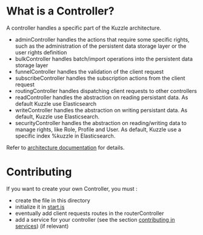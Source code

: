 # What is a Controller?

A controller handles a specific part of the Kuzzle architecture.

* adminController handles the actions that require some specific rights, such as the administration of the persistent data storage layer or the user rights definition
* bulkController handles batch/import operations into the persistent data storage layer
* funnelController handles the validation of the client request
* subscribeController handles the subscription actions from the client request
* routingController handles dispatching client requests to other controllers
* readController handles the abstraction on reading persistant data. As default Kuzzle use Elasticsearch
* writeController handles the abstraction on writing persistant data. As default, Kuzzle use Elasticsearch.
* securityController handles the abstraction on reading/writing data to manage rights, like Role, Profile and User. As default, Kuzzle use a specific index %kuzzle in Elasticsearch.

Refer to [architecture documentation](http://kuzzle.io/guide/#architecture) for details.

# Contributing

If you want to create your own Controller, you must :

* create the file in this directory
* initialize it in [start.js](../start.js)
* eventually add client requests routes in the routerController
* add a service for your controller (see the section [contributing in services](../../services/README.md)) (if relevant)

